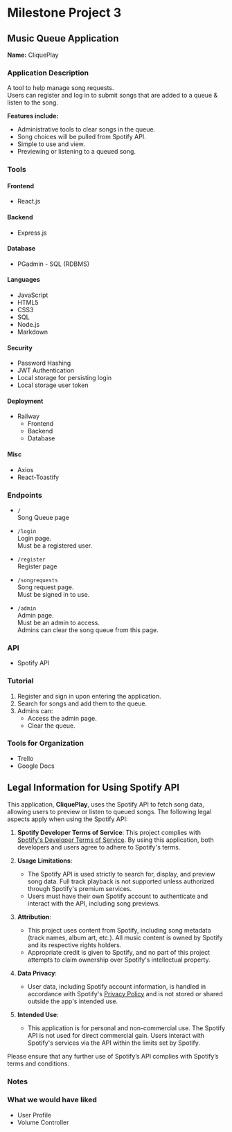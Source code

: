 # Milestone Project 3  
## Music Queue Application  

**Name:** CliquePlay  

### Application Description  
A tool to help manage song requests.  
Users can register and log in to submit songs that are added to a queue & listen to the song.  

**Features include:**  
- Administrative tools to clear songs in the queue.  
- Song choices will be pulled from Spotify API.  
- Simple to use and view.  
- Previewing or listening to a queued song.  

### Tools  

#### Frontend  
- React.js  

#### Backend  
- Express.js  

#### Database  
- PGadmin - SQL (RDBMS)  

#### Languages  
- JavaScript  
- HTML5  
- CSS3  
- SQL  
- Node.js  
- Markdown  

#### Security  
- Password Hashing  
- JWT Authentication
- Local storage for persisting login
- Local storage user token  

#### Deployment  
- Railway  
  - Frontend  
  - Backend  
  - Database  

#### Misc  
- Axios  
- React-Toastify  

### Endpoints  

- `/`  
  Song Queue page  

- `/login`  
  Login page.  
  Must be a registered user.  

- `/register`  
  Register page  

- `/songrequests`  
  Song request page.  
  Must be signed in to use.  

- `/admin`  
  Admin page.  
  Must be an admin to access.  
  Admins can clear the song queue from this page.  

### API  
- Spotify API  

### Tutorial  
1. Register and sign in upon entering the application.  
2. Search for songs and add them to the queue.  
3. Admins can:  
   - Access the admin page.  
   - Clear the queue.  

### Tools for Organization  
- Trello  
- Google Docs  

## Legal Information for Using Spotify API

This application, **CliquePlay**, uses the Spotify API to fetch song data, allowing users to preview or listen to queued songs. The following legal aspects apply when using the Spotify API:

1. **Spotify Developer Terms of Service**:
   This project complies with [Spotify's Developer Terms of Service](https://developer.spotify.com/terms/). By using this application, both developers and users agree to adhere to Spotify's terms.

2. **Usage Limitations**:
   - The Spotify API is used strictly to search for, display, and preview song data. Full track playback is not supported unless authorized through Spotify's premium services.
   - Users must have their own Spotify account to authenticate and interact with the API, including song previews.

3. **Attribution**:
   - This project uses content from Spotify, including song metadata (track names, album art, etc.). All music content is owned by Spotify and its respective rights holders.
   - Appropriate credit is given to Spotify, and no part of this project attempts to claim ownership over Spotify's intellectual property.

4. **Data Privacy**:
   - User data, including Spotify account information, is handled in accordance with Spotify's [Privacy Policy](https://www.spotify.com/legal/privacy-policy/) and is not stored or shared outside the app's intended use.

5. **Intended Use**:
   - This application is for personal and non-commercial use. The Spotify API is not used for direct commercial gain. Users interact with Spotify's services via the API within the limits set by Spotify.

Please ensure that any further use of Spotify’s API complies with Spotify’s terms and conditions.


### Notes  
 ### What we would have liked
 - User Profile
 - Volume Controller
